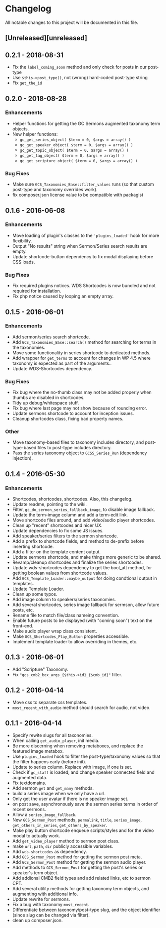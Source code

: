 # Changelog
All notable changes to this project will be documented in this file.

## [Unreleased][unreleased]

## 0.2.1 - 2018-08-31

- Fix the `label_coming_soon` method and only check for posts in our post-type
- Use `$this->post_type()`, not (wrong) hard-coded post-type string
- Fix `get_the_id`

## 0.2.0 - 2018-08-28

### Enhancements

- Helper functions for getting the GC Sermons augmented taxonomy term objects.
- New helper functions: 
	- `gc_get_series_object( $term = 0, $args = array() )`
	- `gc_get_speaker_object( $term = 0, $args = array() )`
	- `gc_get_topic_object( $term = 0, $args = array() )`
	- `gc_get_tag_object( $term = 0, $args = array() )`
	- `gc_get_scripture_object( $term = 0, $args = array() )`

### Bug Fixes

- Make sure `GCS_Taxonomies_Base::filter_values` runs (so that custom post-type and taxonomy overrides work).
- fix composer.json license value to be compatible with packagist

## 0.1.6 - 2016-06-08

### Enhancements

* Move loading of plugin's classes to the `'plugins_loaded'` hook for more flexibility.
* Output "No results" string when Sermon/Series search results are empty.
* Update shortcode-button dependency to fix modal displaying before CSS loads.

### Bug Fixes

* Fix required plugins notices. WDS Shortcodes is now bundled and not required for installation.
* Fix php notice caused by looping an empty array.

## 0.1.5 - 2016-06-01

### Enhancements

* Add sermon/series search shortcode.
* Add `GCS_Taxonomies_Base::search()` method for searching for terms in the taxonomies.
* Move some functionality in series shortcode to dedicated methods.
* Add wrapper for `get_terms` to account for changes in WP 4.5 where taxonomy is expected as part of the arguments..
* Update WDS-Shortcodes dependency.

### Bug Fixes

* Fix bug where the no-thumb class may not be added properly when thumbs are disabled in shortcodes.
* Tidy up debug/whitespace stuff.
* Fix bug where last page may not show because of rounding error.
* Update sermons shortcode to account for inception issues.
* Cleanup shortcodes class, fixing bad property names.

### Other

* Move taxonomy-based files to taxonomy includes directory, and post-type-based files to post-type includes directory.
* Pass the series taxonomy object to `GCSS_Series_Run` (dependency injection).

## 0.1.4 - 2016-05-30

### Enhancements

- Shortcodes, shortcodes, shortcodes. Also, this changelog.
- Update readme, pointing to the wiki.
- Filter, `gc_do_sermon_series_fallback_image`, to disable image fallback.
- Update the term-image column and add a term-edit link.
- Move shortcode files around, and add video/audio player shortcodes.
- Clean up "recent" shortcodes and nicer UX.
- Update dependencies to fix some JS issues.
- Add speaker/series filters to the sermon shortcode.
- Add a prefix to shortcode fields, and method to de-prefix before inserting shortcode.
- Add a filter on the template content output.
- Update sermons shortcode, and make things more generic to be shared.
- Revamp/cleanup shortcodes and finalize the series shortcodes.
- Update wds-shortcodes dependency to get the bool_att method, for getting boolean values from shortcode values.
- Add `GCS_Template_Loader::maybe_output` for doing condtional output in templates.
- Update Template Loader.
- Clean up some typos.
- Add image column to speakers/series taxonomies.
- Add several shortcodes, series image fallback for sermson, allow future posts, etc.
- Rename file to match file/class nameing convention.
- Enable future posts to be displayed (with "coming soon") text on the front-end.
- Make audio player wrap class consistent.
- Make `GCS_Shortcodes_Play_Button` properties accessible.
- Implement template loader to allow overriding in themes, etc.

## 0.1.3 - 2016-06-01

- Add "Scripture" Taxonomy.
- Fix `"gcs_cmb2_box_args_{$this->id}_{$cmb_id}"` filter.

## 0.1.2 - 2016-04-14

- Move css to separate css templates.
- `most_recent_with_audio` method should search for audio, not video.

## 0.1.1 - 2016-04-14

- Specify rewite slugs for all taxonomies.
- When calling `get_audio_player`, init media.
- Be more discerning when removing metaboxes, and replace the featured image metabox.
- Use `plugins_loaded` hook to filter the post-type/taxonomy values so that the filter happens early (before init).
- Update to series column. Replace with image, if one is set.
- Check if `gc_staff` is loaded, and change speaker connected field and augmented data.
- Fix textdomains.
- Add sermon `get` and `get_many` methods.
- build a series image when we only have a url.
- Only get the user avatar if there is no speaker image set.
- on post save, asynchronously save the sermon series terms in order of recent sermons.
- Allow a `series_image_fallback`.
- New `GCS_Sermon_Post` methods, `permalink`, `title`, `series_image`, `get_others_in_series`, `get_others_by_speaker`.
- Make play button shortcode enqueue scripts/styles and for the video modal to actually work.
- Add `get_video_player` method to sermon post class.
- make `url`, `path`, `dir` publicly accessible variables.
- Add `wds-shortcodes` as dependency.
- Add `GCS_Sermon_Post` method for getting the sermon post meta.
- Add `GCS_Sermon_Post` method for getting the sermon audio player.
- Add methods to `GCS_Sermon_Post` for getting the post's series or speaker's term object.
- Add addional CMB2 field types and add related links, etc to sermon CPT.
- Add several utility methods for getting taxonomy term objects, and augmenting with additional info.
- Update rewrite for sermons.
- Fix a bug with taxonomy `most_recent`.
- Differentiate between taxonomy/post-type slug, and the object identifier (since slug can be changed via filter).
- clean up composer.json.
